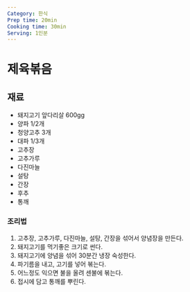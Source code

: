 ```yaml
---
Category: 한식
Prep time: 20min
Cooking time: 30min
Serving: 1인분
---
```


# 제육볶음

## 재료
 * 돼지고기 앞다리살 600gg
 * 양파 1/2개
 * 청양고추 3개
 * 대파 1/3개
 * 고추장
 * 고추가루
 * 다진마늘
 * 설탕
 * 간장
 * 후추
 * 통깨

### 조리법
1. 고추장, 고추가루, 다진마늘, 설탕, 간장을 섞어서 양념장을 만든다.
2. 돼지고기를 먹기좋은 크기로 썬다.
3. 돼지고기에 양념을 섞어 30분간 냉장 숙성한다.
4. 파기름을 내고, 고기를 넣어 볶는다.
5. 어느정도 익으면 불을 올려 센불에 볶는다.
6. 접시에 담고 통깨를 뿌린다.